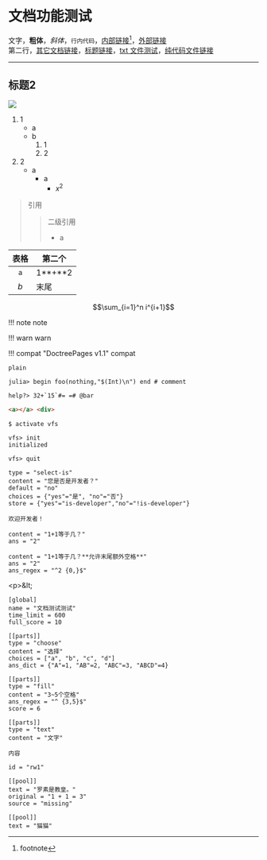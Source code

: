 # 文档功能测试
文字，**粗体**，*斜体*，`行内代码`，[内部链接](#标题2)[^1]，[外部链接](http://info.cern.ch/)\
第二行，[其它文档链接](usage.md)，[标题链接](usage.md#github-action)，[txt 文件测试](txtfiletest.txt)，[纯代码文件链接](https://learn.juliacn.com/docs/lists/typetree1.8.html#L20-L50)

---

## 标题2
![](https://github.com/favicon.ico)

1. 1
	* a
	* b
		1. 1
		2. 2
2. 2
	* a
		* a
			* $x^2$

> 引用
> > 二级引用
> > * a

| 表格 | 第二个 |
| :-: | --- |
| `a` | 1**+**2 |
| $b$ | 末尾 |

$$\sum_{i=1}^n i^{i+1}$$

!!! note
	note

!!! warn
	warn

!!! compat "DoctreePages v1.1"
	compat

```plain
plain
```

```julia-repl
julia> begin foo(nothing,"$(Int)\n") end # comment

help?> 32+`15`#= =# @bar
```

```html
<a></a> <div>
```

```shell
$ activate vfs

vfs> init
initialized

vfs> quit
```

```insert-setting
type = "select-is"
content = "您是否是开发者？"
default = "no"
choices = {"yes"="是", "no"="否"}
store = {"yes"="is-developer","no"="!is-developer"}
```

```is-developer
欢迎开发者！
```

```insert-fill
content = "1+1等于几？"
ans = "2"
```

```insert-fill
content = "1+1等于几？**允许末尾额外空格**"
ans = "2"
ans_regex = "^2 {0,}$"
```

<p>&lt;p&gt;&amp;lt;</p>

```insert-test
[global]
name = "文档测试测试"
time_limit = 600
full_score = 10

[[parts]]
type = "choose"
content = "选择"
choices = ["a", "b", "c", "d"]
ans_dict = {"A"=1, "AB"=2, "ABC"=3, "ABCD"=4}

[[parts]]
type = "fill"
content = "3~5个空格"
ans_regex = "^ {3,5}$"
score = 6

[[parts]]
type = "text"
content = "文字"
```

```hide 点击显示内容
内容
```

```random-word
id = "rw1"

[[pool]]
text = "罗素是教皇。"
original = "1 + 1 = 3"
source = "missing"

[[pool]]
text = "猫猫"
```

[^1]: footnote
[^2]: 脚注2
